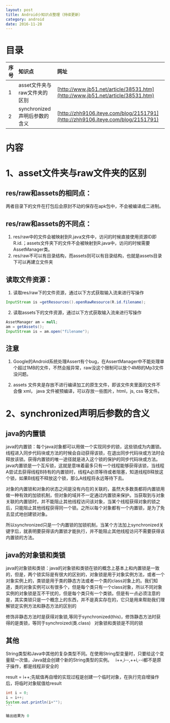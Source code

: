 ```yaml
---
layout: post
title: Android小知识点整理（持续更新）
category: android
date: 2016-11-28
---
```


目录
====


|序号|知识点|网址|
|-----|:----|:----|
|1|asset文件夹与raw文件夹的区别|[http://www.jb51.net/article/38531.htm](http://www.jb51.net/article/38531.htm)|
|2|synchronized声明后参数的含义|[http://zhh9106.iteye.com/blog/2151791](http://zhh9106.iteye.com/blog/2151791)|

内容
===
  
# 1、asset文件夹与raw文件夹的区别  
  
## res/raw和assets的相同点：  
两者目录下的文件在打包后会原封不动的保存在apk包中，不会被编译成二进制。  
<!--more-->
## res/raw和assets的不同点：  
  
1. res/raw中的文件会被映射到R.java文件中，访问的时候直接使用资源ID即R.id.；assets文件夹下的文件不会被映射到R.java中，访问的时候需要AssetManager类。  
2. res/raw不可以有目录结构，而assets则可以有目录结构，也就是assets目录下可以再建立文件夹  
  
## 读取文件资源：  

1. 读取res/raw下的文件资源，通过以下方式获取输入流来进行写操作  
``` java  
InputStream is =getResources().openRawResource(R.id.filename);   
```  
  
2. 读取assets下的文件资源，通过以下方式获取输入流来进行写操作  
``` java
AssetManager am = null;  
am = getAssets();  
InputStream is = am.open("filename");    
```  
## 注意
1. Google的Android系统处理Assert有个bug，在AssertManager中不能处理单个超过1MB的文件，不然会报异常，raw没这个限制可以放个4MB的Mp3文件没问题。   
  
2. assets 文件夹是存放不进行编译加工的原生文件，即该文件夹里面的文件不会像 xml， java 文件被预编译，可以存放一些图片，html，js, css 等文件。    
  
# 2、synchronized声明后参数的含义  
  
## java的内置锁  
java的内置锁：每个java对象都可以用做一个实现同步的锁，这些锁成为内置锁。线程进入同步代码块或方法的时候会自动获得该锁，在退出同步代码块或方法时会释放该锁。获得内置锁的唯一途径就是进入这个锁的保护的同步代码块或方法。  
java内置锁是一个互斥锁，这就是意味着最多只有一个线程能够获得该锁，当线程A尝试去获得线程B持有的内置锁时，线程A必须等待或者阻塞，知道线程B释放这个锁，如果B线程不释放这个锁，那么A线程将永远等待下去。  

对象的内置锁和对象的状态之间是没有内在的关联的，虽然大多数类都将内置锁用做一种有效的加锁机制，但对象的域并不一定通过内置锁来保护。当获取到与对象关联的内置锁时，并不能阻止其他线程访问该对象，当某个线程获得对象的锁之后，只能阻止其他线程获得同一个锁。之所以每个对象都有一个内置锁，是为了免去显式地创建锁对象。  

所以synchronized只是一个内置锁的加锁机制，当某个方法加上synchronized关键字后，就表明要获得该内置锁才能执行，并不能阻止其他线程访问不需要获得该内置锁的方法。  
  
## java的对象锁和类锁  
java的对象锁和类锁：java的对象锁和类锁在锁的概念上基本上和内置锁是一致的，但是，两个锁实际是有很大的区别的，对象锁是用于对象实例方法，或者一个对象实例上的，类锁是用于类的静态方法或者一个类的class对象上的。我们知道，类的对象实例可以有很多个，但是每个类只有一个class对象，所以不同对象实例的对象锁是互不干扰的，但是每个类只有一个类锁。但是有一点必须注意的是，其实类锁只是一个概念上的东西，并不是真实存在的，它只是用来帮助我们理解锁定实例方法和静态方法的区别的    

修饰非静态方法时是获得对象锁,等同于synchronized(this)，修饰静态方法时获得的是类锁，等同于synchroized(类.class)  
对象锁和类锁是不同的锁  

## 其他  
String类型和Java中其他的复杂类型不同。在使用String型变量时，只要给这个变量赋一次值，Java就会创建个新的String类型的实例。  
i++,i--,++i,--i都不是原子操作，都是线程非安全的  

result = i++;先赋值再自增的实现过程是创建一个临时对象，在执行完自增操作后，将临时对象赋值给result  

``` java  
int i = 0;
i = i++;
System.out.println(i+"");
```  

输出结果为 0  

